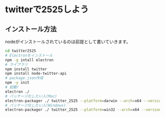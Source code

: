# twitterで2525しよう

## インストール方法

nodeがインストールされているのは前提として書いていきます。

```bash
cd twitter2525
# Electronをインストール
npm -g intall electron
# ライブラリ
npm install twitter
npm install node-twitter-api
# package.json作成
npm -y init
# 起動!
electron ./
# パッケージ化したい人(Mac)
electron-packager ./ twitter_2525 --platform=darwin --arch=x64 --version=1.6.2(electron -v の値)
# パッケージ化したい人(Windows)
electron-packager ./ twitter_2525 --platform=win32 --arch=x64 --version=1.6.2(electron -v の値)
```